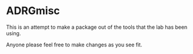 # ADRGmisc
This is an attempt to make a package out of the tools that the lab has been using.  

Anyone please feel free to make changes as you see fit.


